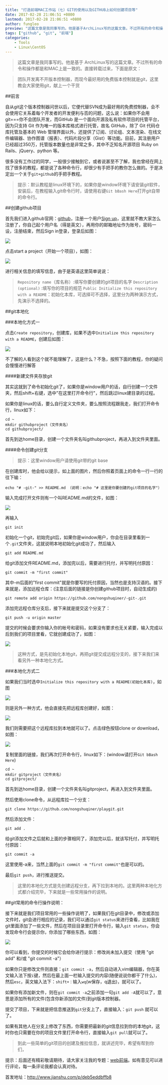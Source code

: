 ```yaml
---
title: "打造前端MAC工作站（七）GIT的使用以及GITHUB上如何创建项目等"
date: 2017-02-28 21:06:51 +0800
lastmod: 2017-02-28 21:06:51 +0800
author: fungleo
preview: "这篇文章是我同事写的。他是基于ArchLinux写的这篇文章。不过所有的命令和操作都是和MAC上是一致的。直接转载过来，下面是原文：团队开发离不开版本控制器，而现今最好用的免费版本控制就是git，这里教会大家使用git，献上一个干货前言自从git这个版本控制器问世以后，它便代替SVN成为最好用的免费控制器，会不会使用它关系着每个开发者的开发便利与否的问题，这么说：如果你不会用git="
tags: ["github", "git", "前端"]
categories:
    - Tools
    - Linux\CentOS
---
```


> 这篇文章是我同事写的。他是基于 ArchLinux写的这篇文章。不过所有的命令和操作都是和MAC上是一致的。直接转载过来，下面是原文：

>团队开发离不开版本控制器，而现今最好用的免费版本控制就是git，这里教会大家使用git，献上一个干货

##前言

自从git这个版本控制器问世以后，它便代替SVN成为最好用的免费控制器，会不会使用它关系着每个开发者的开发便利与否的问题，这么说：如果你不会用git===你不会团队开发，而GitHub 是一个面向开源及私有软件项目的托管平台，因为只支持 Git 作为唯一的版本库格式进行托管，故名 GitHub，除了 Git 代码仓库托管及基本的 Web 管理界面以外，还提供了订阅、讨论组、文本渲染、在线文件编辑器、协作图谱（报表）、代码片段分享（Gist）等功能。目前，其注册用户已经超过350万，托管版本数量也是非常之多，其中不乏知名开源项目 Ruby on Rails、jQuery、python 等。

很多没有工作过的同学，一般很少接触到它，或者说甚至不了解，我也曾经在网上找了很多的教程，都是说了各种命令行，却很少有手把手的教你怎么做的。于是决定出一个关于`git+github`的手把手教程。

>提示：默认教程是linux环境下的，如果你是window环境下请安装git软件，安装后，在教程输入git命令行时，请使用右键`Git bBash Here`打开git自带的命令行。

##创建github项目

首先我们进入github官网：[github](https://github.com/)，注册一个用户[Sign up](https://github.com/join?source=header-home)，这里就不教大家怎么注册了，你自己起个用户名（得是英文），再用你的邮箱地址作为账号，密码一设，注册结束，然后Sign in登录，登录后如图：

![](http://ww1.sinaimg.cn/large/0060lm7Tgy1fd1jkq86a4j310w0godk0.jpg)

点击start a project（开始一个项目），如图：

![](http://ww2.sinaimg.cn/large/0060lm7Tgy1fd1kaolbpyj311j0j2wge.jpg)

进行相关信息的填写信息，由于是英语这里简单说说：
>`Repository name`（库名称）:填写你要创建的git项目的名字
`Description (optional)` :填写你的项目的规范
`Public Initialize this repository with a README`：初始化本库，可选择可不选择，这里分为两种演示方式，先演示不选择的。

##git本地化

###本地化方式一

点击`Create repository`，创建库，如果不选中`Initialize this repository with a README`，创建后如图：

![](http://ww2.sinaimg.cn/large/0060lm7Tgy1fd1khgpm6jj311j0j2mzr.jpg)

不了解的人看到这个就不能理解了，这是什么？不急，按照下面的教程，你的疑问会慢慢进行解答

####新建文件夹存放git

其实这就到了命令初始化git了，如果你是window用户的话，自行创建一个文件夹，然后shift+右键，选中"在这里打开命令行"，然后跳过linux建目录的过程。

如果你是linux的话，要么自行定义文件夹，要么按照流程跟我走，我们打开命令行，linux如下：

```
cd ~
mkdir githubproject（文件夹名）
cd githubproject/ 
```
首先到达home目录，创建一个文件夹名叫githubproject，再进入到文件夹里面。

####命令创建git分支

>提示：这里window用户请使用git带的git base

在创建库时，他会给以提示，如上面的图片，然后你照着页面上的命令一行一行的往下输：

```
echo "# -git-" >> README.md （说明：echo "# 这里是你要创建的git项目的名字"）
```

输入完成打开文件则有一个叫README.md的文件，如图：

![](http://ww4.sinaimg.cn/large/0060lm7Tgy1fd1lbi0blrj30oq0glwf6.jpg)

再输入

```
git init
```

初始化一个git，初始完git后，如果你是window用户，你会在目录里看到一个`.git`文件夹，这就说明本地初始化git成功了，然后输入

```
git add README.md
```

给git添加文件README.md，添加完以后，需要进行托付，并写明托付原因：

```
git commit -m "first commit"
```

其中-m后面的"first commit"就是你要写的托付原因，当然也是支持汉语的。接下来就是，添加远程仓库：(注意后面的链接是你创建github项目时，自动生成的)

```
git remote add origin https://github.com/nongshuqiner/-git-.git
```

添加完远程仓库分支后，接下来就是提交这个分支了：

```
git push -u origin master
```

提交的时候会要求你输入你的帐号和密码，如果没有要求也无关紧要，输入完成以后到我们的项目里看，它就创建成功了，如图：

![](http://ww1.sinaimg.cn/large/0060lm7Tgy1fd1m0xno1hj311j0j2q4u.jpg)

>这种方式，是先初始化本地git，再把git提交成远程分支的，接下来我们来看另外一种本地化方式。

###本地化方式二

如果我们当时选中`Initialize this repository with a README(初始化本库)`，如图

![](http://ww3.sinaimg.cn/large/0060lm7Tgy1fd1m2y600nj311j0j2gnn.jpg)

则是另外一种方式，他会直接先把远程库创建好，如图：

![](http://ww2.sinaimg.cn/large/0060lm7Tgy1fd1meak4q2j311j0j2q4w.jpg)

我们则需要把这个远程库拉到本地就可以了。点击绿色按钮clone or download，如图：

![](http://ww2.sinaimg.cn/large/0060lm7Tgy1fd1yvwoocgj30cl07p3yp.jpg)

复制里面的链接，我们再次打开命令行，linux如下：(window请打开`Git bBash Here`)
```
cd ~
mkdir gitproject（文件夹名）
cd gitproject/ 
```
首先到达home目录，创建一个文件夹名叫gitproject，再进入到文件夹里面。

然后使用clone命令，从远程库拉一个分支：

```
git clone https://github.com/nongshuqiner/playgit.git
```

然后添加文件：

```
git add .
```

给git添加文件之后就和上面的步骤相同了，添加完以后，就该写托付，并写明托付原因：

```
git commit -a
```

这里使用-a来，当然上面的`git commit -m "first commit"`也是可以的。

最后`git push`，进行推送提交。

>这里的本地化方式是先创建远程分支，再下拉到本地的。这里两种本地化方式都介绍完毕，下来就是一些常用操作的说明。

##git常用的命令行操作说明：

接下来就是我们项目常用的一些操作说明了，如果我们在git目录中，修改或添加文件时，git会进行相应的记录，我们可以通过`git status`来进行查看，比如我在git里面添加了一些文件，然后在项目目录里打开命令行，输入`git status`，你会发现命令行会提示你，你添加了哪些东西，如图：

![](http://ww3.sinaimg.cn/large/0060lm7Tgy1fd1nlxf9adj30m70d8wgg.jpg)

你可以看到，你提交的时候它会给你进行提示：修改尚未加入提交（使用 "git add" 和/或 "git commit -a"）

如果你只是修改文件则直接：`git commit -a`，然后自动进入vim编辑器，你在英文输入法下按`i`键，然后在最上面一栏输入提交的内容(随便说说你都干了什么)，然后`esc`，英文输入法下：`shift+：`输入`wq`(w保存，q退出)，就可以了。

如果你有添加新文件，则在`git commit -a`之前添加一句`git add -A`就可以了，意思是添加所有的文件(包含你新添加的文件)到git版本控制器。

提交了项目，下来就是把信息推送到`git`分支上了，直接输入：`git push` 就可以了。

如果有其他人在分支上修改了东西，你需要把最新的git信息拉到你的本地git，这时你也只需要在你的项目文件里打开命令行，直接输入`git pull`就可以了。

>到此一些简单的git项目的创建及推拉信息，就讲述完毕，希望有帮到你们，

提示：后面还有精彩敬请期待，请大家关注我的专题：[web前端](http://www.jianshu.com/c/3cd9ede78e18)。如有意见可以进行评论，每一条评论我都会认真对待。

首发地址：http://www.jianshu.com/p/deb5eddbffb8
